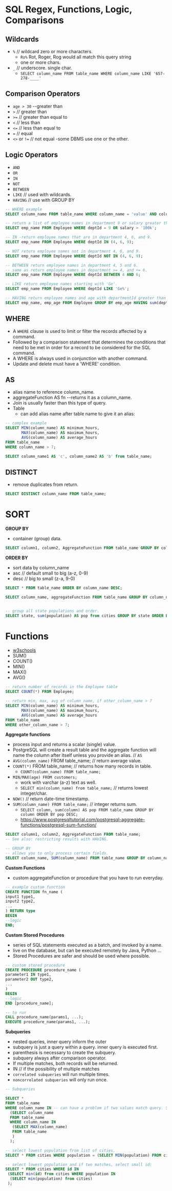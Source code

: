 # SQL Regex, Functions, Logic, Comparisons

## Wildcards

- `%` // wildcard zero or more characters.
  - `Ro%` Rot, Roger, Rog would all match this query string
  - one or more chars.
- `_` // underscore. single char.
  - `SELECT column_name FROM table_name WHERE column_name LIKE '657-278-____'`

## Comparison Operators

- `age > 30` --greater than
- `>` // greater than
- `>=` // greater than equal to
- `<` // less than
- `<=` // less than equal to
- `=` // equal
- `<>` or `!=` // not equal -some DBMS use one or the other.

## Logic Operators

- `AND`
- `OR`
- `IN`
- `NOT`
- `BETWEEN`
- `LIKE` // used with wildcards.
- `HAVING` // use with GROUP BY

```sql
-- WHERE example
SELECT column_name FROM table_name WHERE column_name = 'value' AND column_name > 'value';

-- return a list of employee names in department 9 or salary greater than '100k'
SELECT emp_name FROM Employee WHERE deptId = 9 OR salary > '100k';

-- IN -return employee names that are in department 4, 6, and 9.
SELECT emp_name FROM Employee WHERE deptId IN (4, 6, 9);

-- NOT return employee names not in department 4, 6, and 9.
SELECT emp_name FROM Employee WHERE deptId NOT IN (4, 6, 9);

-- BETWEEN return employee names in department 4, 5 and 6.
-- same as return employee names in department >= 4, and <= 6.
SELECT emp_name FROM Employee WHERE deptId BETWEEN 4 AND 6;

-- LIKE return employee names starting with 'Ge'.
SELECT emp_name FROM Employee WHERE deptId LIKE 'Ge%';

-- HAVING return employee names and age with departmentId greater than or equal to 100.
SELECT emp_name, emp_age FROM Employee GROUP BY emp_age HAVING sum(deptId) >= 100;
```

## WHERE

- A `WHERE` clause is used to limit or filter the records affected by a command.
- Followed by a comparison statement that determines the conditions that need to be met in order for a record to be considered for the SQL command.
- A WHERE is always used in conjunction with another command.
- Update and delete must have a 'WHERE' condition.

## AS

- alias name to reference column_name.
- aggregateFunction AS fn --returns it as a column_name.
- Join is usually faster than this type of query.
- Table
  - can add alias name after table name to give it an alias:

```sql
-- complex example
SELECT MIN(column_name) AS minimum_hours,
       MAX(column_name) AS maximum_hours,
       AVG(column_name) AS average_hours
FROM table_name
WHERE column_name > 7;

SELECT column_name1 AS 'c', column_name2 AS 'b' from table_name;
```

## DISTINCT

- remove duplicates from return.

```sql
SELECT DISTINCT column_name FROM table_name;
```

# SORT

**GROUP BY**

- container (group) data.

```sql
SELECT column1, column2, AggregateFunction FROM table_name GROUP BY column_name;
```

**ORDER BY**

- sort data by column_name
- asc // default small to big (a-z, 0-9)
- desc // big to small (z-a, 9-0)

```sql
SELECT * FROM table_name ORDER BY column_name DESC;

SELECT column_name, aggregateFunction FROM table_name GROUP BY column_name ORDER BY aggregateFunction_results asc;


-- group all state populations and order.
SELECT state, sum(population) AS pop from cities GROUP BY state ORDER BY pop desc;
```

# Functions

- [w3schools](https://www.w3schools.com/sql/sql_ref_sqlserver.asp)
- SUM()
- COUNT()
- MIN()
- MAX()
- AVG()

```sql
-- return number of records in the Employee table
SELECT COUNT(*) FROM Employee;

-- return min, max, avg of column_name, if other_column_name > 7
SELECT MIN(column_name) AS minimum_hours,
       MAX(column_name) AS maximum_hours,
       AVG(column_name) AS average_hours
FROM table_name
WHERE other_column_name > 7;
```

**Aggregate functions**

- process input and returns a scalar (single) value.
- PostgreSQL will create a result table and the aggregate function will name the column after itself unless you provide an alias. // `AS`
- `AVG(column_name)` FROM table_name; // return average value.
- `COUNT(*)` FROM table_name; // returns how many records in table.
  - `COUNT(column_name) FROM table_name;`
- `MIN/MAX(age) FROM customers;`
  - work with varchar (a-z) text as well.
  - `SELECT min(column_name) from table_name;` // returns lowest integer/char.
- `NOW()` // return date-time timestamp.
- `SUM(column_name) FROM table_name;` // integer returns sum.
  - `SELECT column, sum(column) AS pop FROM table_name GROUP BY column ORDER BY pop DESC;`
  - https://www.postgresqltutorial.com/postgresql-aggregate-functions/postgresql-sum-function/

```sql
SELECT column1, column2, AggregateFunction FROM table_name;
-- See also: restricting results with HAVING.

-- GROUP BY
-- allows you to only process certain fields.
SELECT column_name, SUM(column_name) FROM table_name GROUP BY column_name;
```

**Custom Functions**

- custom aggregateFunction or procedure that you have to run everyday.

```sql
-- example custom function
CREATE FUNCTION fn_name (
input1 type1,
input2 type2,
...
) RETURN type
BEGIN
--logic
END;
```

**Custom Stored Procedures**

- series of SQL statements executed as a batch, and invoked by a name.
- live on the database, but can be executed remotely by Java, Python ...
- Stored Procedures are safer and should be used where possible.

```sql
-- custom stored procedure
CREATE PROCEDURE procedure_name (
parameter1 IN type1,
parameter2 OUT type2,
...
)
BEGIN
--logic
END [procedure_name];

-- to run
CALL procedure_name(params1, ...);
EXECUTE procedure_name(params1, ...);
```

**Subqueries**

- nested queries, inner query inform the outer
- subquery is just a query within a query. inner query is executed first.
- parenthesis is necessary to create the subquery.
- subquery always after comparison operator.
- If multiple matches, both records will be returned.
- IN // if the possibility of multiple matches
- `correlated subqueries` will run multiple times.
- `noncorrelated subqueries` will only run once.

```sql
-- Subqueries

SELECT *
FROM table_name
WHERE column_name IN -- can have a problem if two values match query. So use 'IN' in place of '='.
  (SELECT column_name
  FROM table_name
  WHERE column_name IN
   (SELECT MAX(column_name)
   FROM table_name
   )
  );

-- select lowest population from list of cities.
SELECT * FROM cities WHERE population = (SELECT MIN(population) FROM cities);

-- select lowest population and if two matches, select small id:
SELECT * FROM cities WHERE id IN
 (SELECT min(id) from cities WHERE population IN
  (SELECT min(population) from cities)
 );
```
